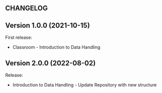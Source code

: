 ## CHANGELOG

## Version 1.0.0 (2021-10-15)

First release:

* Classroom - Introduction to Data Handling


## Version 2.0.0 (2022-08-02)

Release:

* Introduction to Data Handling - Update Repository with new structure

